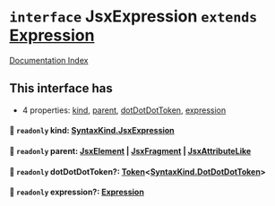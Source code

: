 # `interface` JsxExpression `extends` [Expression](../private.interface.Expression/README.md)

[Documentation Index](../README.md)

## This interface has

- 4 properties:
[kind](#-readonly-kind-syntaxkindjsxexpression),
[parent](#-readonly-parent-jsxelement--jsxfragment--jsxattributelike),
[dotDotDotToken](#-readonly-dotdotdottoken-tokensyntaxkinddotdotdottoken),
[expression](#-readonly-expression-expression)


#### 📄 `readonly` kind: [SyntaxKind.JsxExpression](../private.enum.SyntaxKind/README.md#jsxexpression--294)



#### 📄 `readonly` parent: [JsxElement](../private.interface.JsxElement/README.md) | [JsxFragment](../private.interface.JsxFragment/README.md) | [JsxAttributeLike](../private.type.JsxAttributeLike/README.md)



#### 📄 `readonly` dotDotDotToken?: [Token](../private.interface.Token/README.md)\<[SyntaxKind.DotDotDotToken](../private.enum.SyntaxKind/README.md#dotdotdottoken--26)>



#### 📄 `readonly` expression?: [Expression](../private.interface.Expression/README.md)




